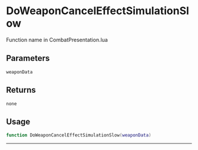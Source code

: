 # DoWeaponCancelEffectSimulationSlow
Function name in CombatPresentation.lua
## Parameters
`weaponData`
## Returns
`none`
## Usage
```lua
function DoWeaponCancelEffectSimulationSlow(weaponData)
```
---
